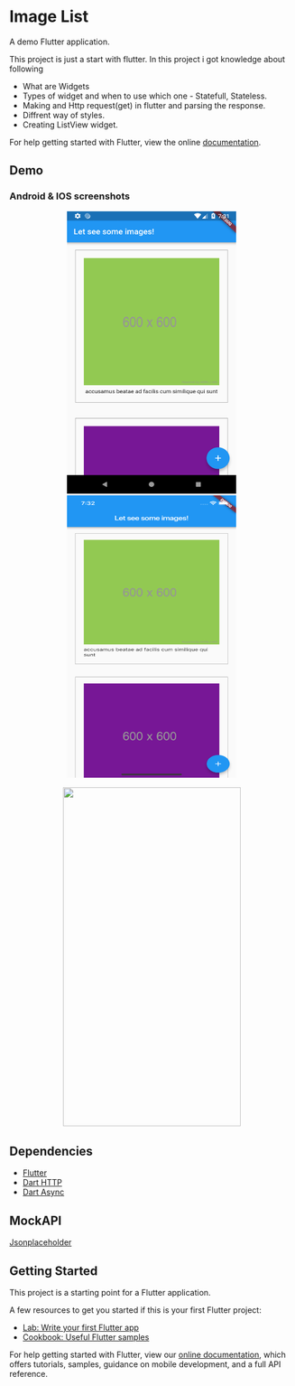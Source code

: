 # Image List

A demo Flutter application.

This project is just a start with flutter. In this project i got knowledge about following 
* What are Widgets
* Types of widget and when to use which one - Statefull, Stateless.
* Making and Http request(get) in flutter and parsing the response.
* Diffrent way of styles.
* Creating ListView widget.

For help getting started with Flutter, view the online
[documentation](https://flutter.io/).

## Demo
### Android & IOS screenshots
<p align="center">
<img src="https://github.com/Zishanr/flutterpics/blob/master/screenshot/Screenshot_1545141718.png" width="300" height="500">
<img src="https://github.com/Zishanr/flutterpics/blob/master/screenshot/Simulator%20Screen%20Shot%20-%20iPhone%20XR%20-%202018-12-18%20at%2019.32.01.png" width="300" height="500">
</p>

<p align="center">
<img src="https://github.com/Zishanr/flutterpics/blob/master/screenshot/ScreenRecording20181229at9.gif" width="315" height="600">
</p>


## Dependencies

* [Flutter](https://flutter.io/)
* [Dart HTTP](https://github.com/dart-lang/http)
* [Dart Async](https://github.com/dart-lang/async)

## MockAPI
[Jsonplaceholder](https://jsonplaceholder.typicode.com/photos)

## Getting Started

This project is a starting point for a Flutter application.

A few resources to get you started if this is your first Flutter project:

- [Lab: Write your first Flutter app](https://flutter.io/docs/get-started/codelab)
- [Cookbook: Useful Flutter samples](https://flutter.io/docs/cookbook)

For help getting started with Flutter, view our 
[online documentation](https://flutter.io/docs), which offers tutorials, 
samples, guidance on mobile development, and a full API reference.
